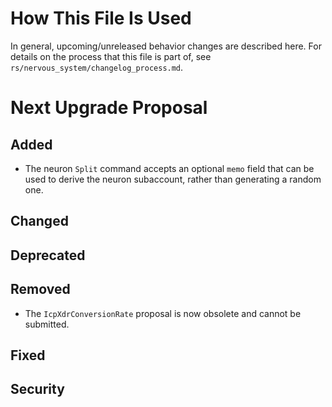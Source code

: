# How This File Is Used

In general, upcoming/unreleased behavior changes are described here. For details
on the process that this file is part of, see
`rs/nervous_system/changelog_process.md`.


# Next Upgrade Proposal

## Added

* The neuron `Split` command accepts an optional `memo` field that can be used to derive the neuron
  subaccount, rather than generating a random one.

## Changed

## Deprecated

## Removed

* The `IcpXdrConversionRate` proposal is now obsolete and cannot be submitted.

## Fixed

## Security
